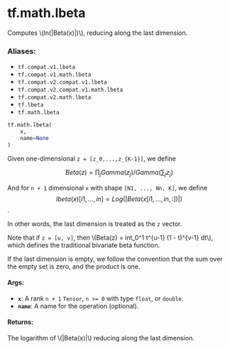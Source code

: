 <div itemscope itemtype="http://developers.google.com/ReferenceObject">
<meta itemprop="name" content="tf.math.lbeta" />
<meta itemprop="path" content="Stable" />
</div>

# tf.math.lbeta

Computes \\(ln(|Beta(x)|)\\), reducing along the last dimension.

### Aliases:

* `tf.compat.v1.lbeta`
* `tf.compat.v1.math.lbeta`
* `tf.compat.v2.compat.v1.lbeta`
* `tf.compat.v2.compat.v1.math.lbeta`
* `tf.compat.v2.math.lbeta`
* `tf.lbeta`
* `tf.math.lbeta`

``` python
tf.math.lbeta(
    x,
    name=None
)
```

<!-- Placeholder for "Used in" -->

Given one-dimensional `z = [z_0,...,z_{K-1}]`, we define

$$Beta(z) = \prod_j Gamma(z_j) / Gamma(\sum_j z_j)$$

And for `n + 1` dimensional `x` with shape `[N1, ..., Nn, K]`, we define
$$lbeta(x)[i1, ..., in] = Log(|Beta(x[i1, ..., in, :])|)$$.

In other words, the last dimension is treated as the `z` vector.

Note that if `z = [u, v]`, then
\\(Beta(z) = int_0^1 t^{u-1} (1 - t)^{v-1} dt\\), which defines the
traditional bivariate beta function.

If the last dimension is empty, we follow the convention that the sum over
the empty set is zero, and the product is one.

#### Args:


* <b>`x`</b>: A rank `n + 1` `Tensor`, `n >= 0` with type `float`, or `double`.
* <b>`name`</b>: A name for the operation (optional).


#### Returns:

The logarithm of \\(|Beta(x)|\\) reducing along the last dimension.
